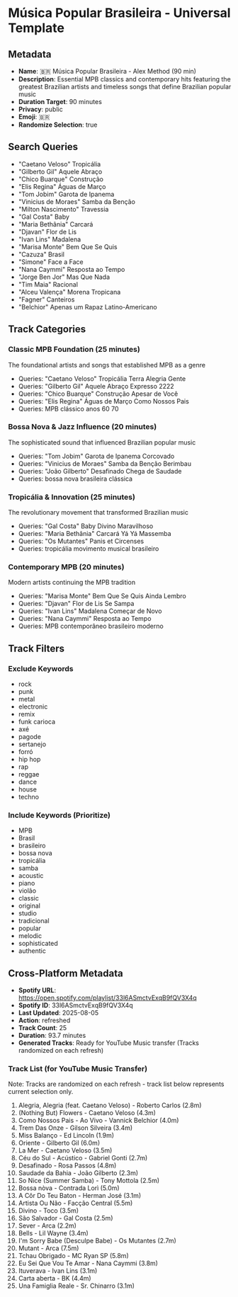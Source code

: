 # Música Popular Brasileira - Universal Template

## Metadata

- **Name**: 🇧🇷 Música Popular Brasileira - Alex Method (90 min)
- **Description**: Essential MPB classics and contemporary hits featuring the greatest Brazilian artists and timeless songs that define Brazilian popular music
- **Duration Target**: 90 minutes
- **Privacy**: public
- **Emoji**: 🇧🇷
- **Randomize Selection**: true

## Search Queries

- "Caetano Veloso" Tropicália
- "Gilberto Gil" Aquele Abraço
- "Chico Buarque" Construção
- "Elis Regina" Águas de Março
- "Tom Jobim" Garota de Ipanema
- "Vinicius de Moraes" Samba da Benção
- "Milton Nascimento" Travessia
- "Gal Costa" Baby
- "Maria Bethânia" Carcará
- "Djavan" Flor de Lis
- "Ivan Lins" Madalena
- "Marisa Monte" Bem Que Se Quis
- "Cazuza" Brasil
- "Simone" Face a Face
- "Nana Caymmi" Resposta ao Tempo
- "Jorge Ben Jor" Mas Que Nada
- "Tim Maia" Racional
- "Alceu Valença" Morena Tropicana
- "Fagner" Canteiros
- "Belchior" Apenas um Rapaz Latino-Americano

## Track Categories

### Classic MPB Foundation (25 minutes)

The foundational artists and songs that established MPB as a genre

- Queries: "Caetano Veloso" Tropicália Terra Alegria Gente
- Queries: "Gilberto Gil" Aquele Abraço Expresso 2222
- Queries: "Chico Buarque" Construção Apesar de Você
- Queries: "Elis Regina" Águas de Março Como Nossos Pais
- Queries: MPB clássico anos 60 70

### Bossa Nova & Jazz Influence (20 minutes)

The sophisticated sound that influenced Brazilian popular music

- Queries: "Tom Jobim" Garota de Ipanema Corcovado
- Queries: "Vinicius de Moraes" Samba da Benção Berimbau
- Queries: "João Gilberto" Desafinado Chega de Saudade
- Queries: bossa nova brasileira clássica

### Tropicália & Innovation (25 minutes)

The revolutionary movement that transformed Brazilian music

- Queries: "Gal Costa" Baby Divino Maravilhoso
- Queries: "Maria Bethânia" Carcará Yá Yá Massemba
- Queries: "Os Mutantes" Panis et Circenses
- Queries: tropicália movimento musical brasileiro

### Contemporary MPB (20 minutes)

Modern artists continuing the MPB tradition

- Queries: "Marisa Monte" Bem Que Se Quis Ainda Lembro
- Queries: "Djavan" Flor de Lis Se Sampa
- Queries: "Ivan Lins" Madalena Começar de Novo
- Queries: "Nana Caymmi" Resposta ao Tempo
- Queries: MPB contemporâneo brasileiro moderno

## Track Filters

### Exclude Keywords

- rock
- punk
- metal
- electronic
- remix
- funk carioca
- axé
- pagode
- sertanejo
- forró
- hip hop
- rap
- reggae
- dance
- house
- techno

### Include Keywords (Prioritize)

- MPB
- Brasil
- brasileiro
- bossa nova
- tropicália
- samba
- acoustic
- piano
- violão
- classic
- original
- studio
- tradicional
- popular
- melodic
- sophisticated
- authentic

## Cross-Platform Metadata
- **Spotify URL**: https://open.spotify.com/playlist/33l6ASmctvExqB9fQV3X4q
- **Spotify ID**: 33l6ASmctvExqB9fQV3X4q
- **Last Updated**: 2025-08-05
- **Action**: refreshed
- **Track Count**: 25
- **Duration**: 93.7 minutes
- **Generated Tracks**: Ready for YouTube Music transfer (Tracks randomized on each refresh)

### Track List (for YouTube Music Transfer)
Note: Tracks are randomized on each refresh - track list below represents current selection only.
 1. Alegria, Alegria (feat. Caetano Veloso) - Roberto Carlos (2.8m)
 2. (Nothing But) Flowers - Caetano Veloso (4.3m)
 3. Como Nossos Pais - Ao Vivo - Vannick Belchior (4.0m)
 4. Trem Das Onze - Gilson Silveira (3.4m)
 5. Miss Balanço - Ed Lincoln (1.9m)
 6. Oriente - Gilberto Gil (6.0m)
 7. La Mer - Caetano Veloso (3.5m)
 8. Céu do Sul - Acústico - Gabriel Gonti (2.7m)
 9. Desafinado - Rosa Passos (4.8m)
10. Saudade da Bahia - João Gilberto (2.3m)
11. So Nice (Summer Samba) - Tony Mottola (2.5m)
12. Bossa nòva - Contrada Lorì (5.0m)
13. A Côr Do Teu Baton - Herman José (3.1m)
14. Artista Ou Não - Facção Central (5.5m)
15. Divino - Toco (3.5m)
16. São Salvador - Gal Costa (2.5m)
17. Sever - Arca (2.2m)
18. Bells - Lil Wayne (3.4m)
19. I'm Sorry Babe (Desculpe Babe) - Os Mutantes (2.7m)
20. Mutant - Arca (7.5m)
21. Tchau Obrigado - MC Ryan SP (5.8m)
22. Eu Sei Que Vou Te Amar - Nana Caymmi (3.8m)
23. Ituverava - Ivan Lins (3.1m)
24. Carta aberta - BK (4.4m)
25. Una Famiglia Reale - Sr. Chinarro (3.1m)
